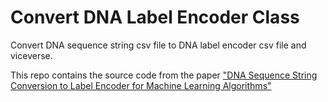 # Convert DNA Label Encoder Class
Convert DNA sequence string csv file to DNA label encoder csv file and viceverse.

This repo contains the source code from the paper ["DNA Sequence String Conversion to Label Encoder for Machine Learning Algorithms"](https://ernest-bonat.medium.com/dna-sequence-string-conversion-to-label-encoder-for-machine-learning-algorithms-8c3dac20437a)
